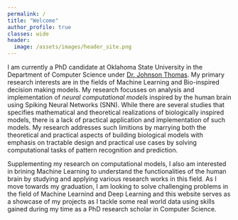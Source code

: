 ```yaml
---
permalink: /
title: "Welcome"
author_profile: true
classes: wide
header:
  image: /assets/images/header_site.png
---
```



I am currently a PhD candidate at Oklahoma State University in the Department of Computer Science under [Dr. Johnson Thomas](https://www.cs.okstate.edu/~jpt/). My primary research interests are in the fields of Machine Learning and Bio-inspired decision making models. My research focusses on analysis and implementation of *neural computational models* inspired by the human brain using Spiking Neural Networks (SNN). While there are several studies that specifies mathematical and theoretical realizations of biologically inspired models, there is a lack of practical application and implementation of such models. My research addresses such limitions by marrying both the theoretical and practical aspects of building biological models with emphasis on tractable design and practical use cases by solving computational tasks of pattern recognition and prediction.

Supplementing my research on computational models, I also am interested in brining Machine Learning to understand the functionalities of the human brain by studying and applying various research works in this field. As I move towards my graduation, I am looking to solve challenging problems in the field of Machine Learnind and Deep Learning and this website serves as a showcase of my projects as I tackle some real world data using skills gained during my time as a PhD research scholar in Computer Science.
